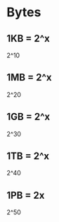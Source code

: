 # Bytes

## 1KB = 2^x

2^10

## 1MB = 2^x

2^20

## 1GB = 2^x

2^30

## 1TB = 2^x

2^40

## 1PB = 2x

2^50
